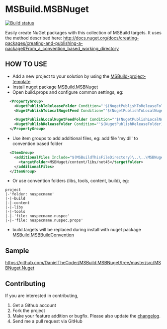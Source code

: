 MSBuild.MSBNuget
=================

[![Build status](https://ci.appveyor.com/api/projects/status/ej734224ri3aavru?svg=true)](https://ci.appveyor.com/project/DanielTheCoder/msbuild-msbnuget)

Easily create NuGet packages with this collection of MSBuild targets.
It uses the method described here: http://docs.nuget.org/docs/creating-packages/creating-and-publishing-a-package#From_a_convention_based_working_directory
  

HOW TO USE
------------

- Add a new project to your solution by using the [MSBuild-project-template](http://visualstudiogallery.msdn.microsoft.com/4b75d0cc-b693-4c1c-8105-fbaeb0714b03)
- Install nuget package [MSBuild.MSBNuget](https://www.nuget.org/packages/MSBuild.MSBNuget)
- Open build.props and configure common settings, eg:
  
```XML
  <PropertyGroup>
    <NugetPublishToReleaseFolder Condition="'$(NugetPublishToReleaseFolder)'==''">false</NugetPublishToReleaseFolder>
    <NugetPublishToLocalNugetFeed Condition="'$(NugetPublishToLocalNugetFeed)'==''">false</NugetPublishToLocalNugetFeed>

    <NugetPublishLocalNugetFeedFolder Condition="'$(NugetPublishLocalNugetFeedFolder)'==''">$(MSBuildProjectDirectory)\..\..\Publish\</NugetPublishLocalNugetFeedFolder>
    <NugetPublishReleaseFolder Condition="'$(NugetPublishReleaseFolder)'==''">$(MSBuildProjectDirectory)\..\..\Releases\</NugetPublishReleaseFolder>
  </PropertyGroup>
 ```

- Use item groups to add additional files, eg: add file 'my.dll' to convention based folder

```XML
  <ItemGroup>
    <additionalFiles Include="$(MSBuildThisFileDirectory)\..\..\MSBNuget\my.dll">
      <targetFolder>MSBNuget/content/libs/net45</targetFolder>
    </additionalFiles>
  </ItemGroup>
```

- Or use convention folders (libs, tools, content, build), eg:  
  
```
project  
|-'folder: nuspecname'  
|-|-build  
|-|-content  
|-|-libs  
|-|-tools  
|-|-'file: nuspecname.nuspec'  
|-|-'file: nuspecname.nuspec.props'  
```
    
- build.targets will be replaced during install with nuget package [MSBuild.MSBBuildConvention](https://www.nuget.org/packages/MSBuild.MSBBuildConvention)
  
Sample
------------
https://github.com/DanielTheCoder/MSBuild.MSBNuget/tree/master/src/MSBNuget.Nuget  
  

Contributing
------------
If you are interested in contributing,  
  
1. Get a Github account  
1. Fork the project  
1. Make your feature addition or bugfix. Please also update the [changelog](https://github.com/DanielTheCoder/MSBuild.MSBNuget/blob/master/changelog.txt).  
1. Send me a pull request via GitHub  
 
